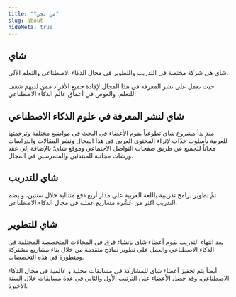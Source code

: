 ```yaml
---
title: "من نحن؟"
slug: about
hideMeta: true
---
```


##  شاي
شاي هي شركة مختصة في التدريب والتطوير في مجال الذكاء الاصطناعي والتعلم الآلي.

حيث تعمل على نشر المعرفة في هذا المجال لإفادة جميع الأفراد ممن لديهم شغف للتعلم، والغوص في أعماق عالم الذكاء الاصطناعي!

## شاي لنشر المعرفة في علوم الذكاء الاصطناعي
منذ بدأ مشروع شاي تطوعياً يقوم الأعضاء في البحث في مواضيع مختلفة وترجمتها للعربية بأسلوب جذّاب لإثراء المحتوى العربي في هذا المجال ونشر المقالات والدراسات مجاناً للجميع عن طريق صفحات التواصل الاجتماعي وموقع شاي؛ بالإضافة إلى عقد ورشات مجانية للمبتدئين والمتمرسين في المجال.

## شاي للتدريب
تمَّ تطوير برامج تدريبية باللغة العربية على مدار أربع دفع متتالية خلال سنتين، و يضم التدريب اكثر من عَشْرة مشاريع عملية في مجال الذكاء الاصطناعي.

## شاي للتطوير
بعد انتهاء التدريب يقوم أعضاء شاي بإنشاء فرق في المجالات المتخصصة المختلفة في الذكاء الاصطناعي والعمل على تطوير نماذج متقدمة من خلال بناء مشاريع مشتركة ومتطورة في هذه التخصصات.

أيضاً يتم تحفيز أعضاء شاي للمشاركة في مسابقات محلية و عالمية في مجال الذكاء الاصطناعي، وقد حصل الأعضاء على الترتيب الأول والثاني في عدة مسابقات خلال السنة الأخيرة.